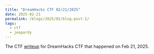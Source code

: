 ```yaml
---
title: "DreamHacks CTF 02/21/2025"
date: 2025-02-21
permalink: /blogs/2025/02/blog-post-2/
tags:
  - ctf
  - jeopardy
---
```


The CTF [writeup](https://giddy-individual-712.notion.site/DreamHacks-CTF-02-21-2025-1a279eed867) for DreamHacks CTF that happened on Feb 21, 2025. 
